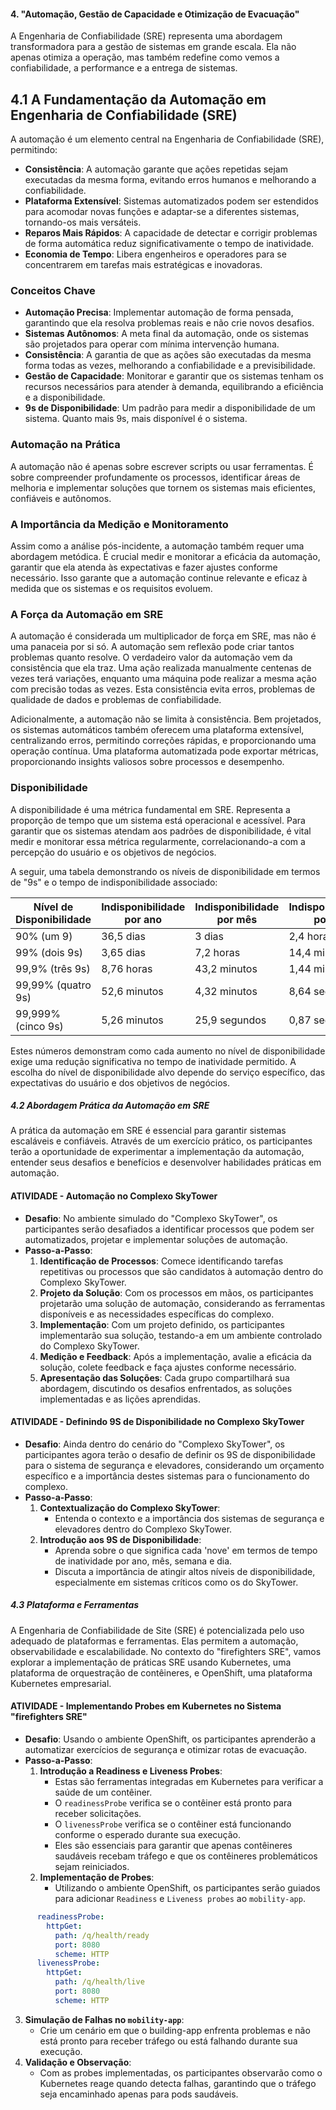 #### 4. "Automação, Gestão de Capacidade e Otimização de Evacuação"
A Engenharia de Confiabilidade (SRE) representa uma abordagem transformadora para a gestão de sistemas em grande escala. Ela não apenas otimiza a operação, mas também redefine como vemos a confiabilidade, a performance e a entrega de sistemas.

## 4.1 A Fundamentação da Automação em Engenharia de Confiabilidade (SRE)
A automação é um elemento central na Engenharia de Confiabilidade (SRE), permitindo:
- **Consistência**: A automação garante que ações repetidas sejam executadas da mesma forma, evitando erros humanos e melhorando a confiabilidade.
- **Plataforma Extensível**: Sistemas automatizados podem ser estendidos para acomodar novas funções e adaptar-se a diferentes sistemas, tornando-os mais versáteis.
- **Reparos Mais Rápidos**: A capacidade de detectar e corrigir problemas de forma automática reduz significativamente o tempo de inatividade.
- **Economia de Tempo**: Libera engenheiros e operadores para se concentrarem em tarefas mais estratégicas e inovadoras.

### Conceitos Chave
- **Automação Precisa**: Implementar automação de forma pensada, garantindo que ela resolva problemas reais e não crie novos desafios.
- **Sistemas Autônomos**: A meta final da automação, onde os sistemas são projetados para operar com mínima intervenção humana.
- **Consistência**: A garantia de que as ações são executadas da mesma forma todas as vezes, melhorando a confiabilidade e a previsibilidade.
- **Gestão de Capacidade**: Monitorar e garantir que os sistemas tenham os recursos necessários para atender à demanda, equilibrando a eficiência e a disponibilidade.
- **9s de Disponibilidade**: Um padrão para medir a disponibilidade de um sistema. Quanto mais 9s, mais disponível é o sistema.

### Automação na Prática
A automação não é apenas sobre escrever scripts ou usar ferramentas. É sobre compreender profundamente os processos, identificar áreas de melhoria e implementar soluções que tornem os sistemas mais eficientes, confiáveis e autônomos.

### A Importância da Medição e Monitoramento
Assim como a análise pós-incidente, a automação também requer uma abordagem metódica. É crucial medir e monitorar a eficácia da automação, garantir que ela atenda às expectativas e fazer ajustes conforme necessário. Isso garante que a automação continue relevante e eficaz à medida que os sistemas e os requisitos evoluem.

### A Força da Automação em SRE

A automação é considerada um multiplicador de força em SRE, mas não é uma panaceia por si só. A automação sem reflexão pode criar tantos problemas quanto resolve. O verdadeiro valor da automação vem da consistência que ela traz. Uma ação realizada manualmente centenas de vezes terá variações, enquanto uma máquina pode realizar a mesma ação com precisão todas as vezes. Esta consistência evita erros, problemas de qualidade de dados e problemas de confiabilidade.

Adicionalmente, a automação não se limita à consistência. Bem projetados, os sistemas automáticos também oferecem uma plataforma extensível, centralizando erros, permitindo correções rápidas, e proporcionando uma operação contínua. Uma plataforma automatizada pode exportar métricas, proporcionando insights valiosos sobre processos e desempenho.

### Disponibilidade

A disponibilidade é uma métrica fundamental em SRE. Representa a proporção de tempo que um sistema está operacional e acessível. Para garantir que os sistemas atendam aos padrões de disponibilidade, é vital medir e monitorar essa métrica regularmente, correlacionando-a com a percepção do usuário e os objetivos de negócios.

A seguir, uma tabela demonstrando os níveis de disponibilidade em termos de "9s" e o tempo de indisponibilidade associado:

| Nível de Disponibilidade | Indisponibilidade por ano | Indisponibilidade por mês | Indisponibilidade por dia |
|--------------------------|---------------------------|---------------------------|---------------------------|
| 90% (um 9)               | 36,5 dias                 | 3 dias                    | 2,4 horas                 |
| 99% (dois 9s)            | 3,65 dias                 | 7,2 horas                 | 14,4 minutos              |
| 99,9% (três 9s)          | 8,76 horas                | 43,2 minutos              | 1,44 minutos              |
| 99,99% (quatro 9s)       | 52,6 minutos              | 4,32 minutos              | 8,64 segundos             |
| 99,999% (cinco 9s)       | 5,26 minutos              | 25,9 segundos             | 0,87 segundos             |

Estes números demonstram como cada aumento no nível de disponibilidade exige uma redução significativa no tempo de inatividade permitido. A escolha do nível de disponibilidade alvo depende do serviço específico, das expectativas do usuário e dos objetivos de negócios.

##### 4.2 Abordagem Prática da Automação em SRE
A prática da automação em SRE é essencial para garantir sistemas escaláveis e confiáveis. Através de um exercício prático, os participantes terão a oportunidade de experimentar a implementação da automação, entender seus desafios e benefícios e desenvolver habilidades práticas em automação.

#### ATIVIDADE - Automação no Complexo SkyTower
- **Desafio**: No ambiente simulado do "Complexo SkyTower", os participantes serão desafiados a identificar processos que podem ser automatizados, projetar e implementar soluções de automação.
- **Passo-a-Passo**:
  1. **Identificação de Processos**: Comece identificando tarefas repetitivas ou processos que são candidatos à automação dentro do Complexo SkyTower.
  2. **Projeto da Solução**: Com os processos em mãos, os participantes projetarão uma solução de automação, considerando as ferramentas disponíveis e as necessidades específicas do complexo.
  3. **Implementação**: Com um projeto definido, os participantes implementarão sua solução, testando-a em um ambiente controlado do Complexo SkyTower.
  4. **Medição e Feedback**: Após a implementação, avalie a eficácia da solução, colete feedback e faça ajustes conforme necessário.
  5. **Apresentação das Soluções**: Cada grupo compartilhará sua abordagem, discutindo os desafios enfrentados, as soluções implementadas e as lições aprendidas.

#### ATIVIDADE - Definindo 9S de Disponibilidade no Complexo SkyTower
- **Desafio**: Ainda dentro do cenário do "Complexo SkyTower", os participantes agora terão o desafio de definir os 9S de disponibilidade para o sistema de segurança e elevadores, considerando um orçamento específico e a importância destes sistemas para o funcionamento do complexo.
- **Passo-a-Passo**:
  1. **Contextualização do Complexo SkyTower**:
     - Entenda o contexto e a importância dos sistemas de segurança e elevadores dentro do Complexo SkyTower.
  2. **Introdução aos 9S de Disponibilidade**:
     - Aprenda sobre o que significa cada 'nove' em termos de tempo de inatividade por ano, mês, semana e dia.
     - Discuta a importância de atingir altos níveis de disponibilidade, especialmente em sistemas críticos como os do SkyTower.

##### 4.3 Plataforma e Ferramentas

A Engenharia de Confiabilidade de Site (SRE) é potencializada pelo uso adequado de plataformas e ferramentas. Elas permitem a automação, observabilidade e escalabilidade. No contexto do "firefighters SRE", vamos explorar a implementação de práticas SRE usando Kubernetes, uma plataforma de orquestração de contêineres, e OpenShift, uma plataforma Kubernetes empresarial.

#### ATIVIDADE - Implementando Probes em Kubernetes no Sistema "firefighters SRE"
- **Desafio**: Usando o ambiente OpenShift, os participantes aprenderão a automatizar exercícios de segurança e otimizar rotas de evacuação.
- **Passo-a-Passo**:
  1. **Introdução a Readiness e Liveness Probes**: 
     - Estas são ferramentas integradas em Kubernetes para verificar a saúde de um contêiner. 
     - O `readinessProbe` verifica se o contêiner está pronto para receber solicitações. 
     - O `livenessProbe` verifica se o contêiner está funcionando conforme o esperado durante sua execução.
     - Eles são essenciais para garantir que apenas contêineres saudáveis recebam tráfego e que os contêineres problemáticos sejam reiniciados.
  2. **Implementação de Probes**: 
     - Utilizando o ambiente OpenShift, os participantes serão guiados para adicionar `Readiness` e `Liveness probes` ao `mobility-app`.
```yaml
      readinessProbe:
        httpGet:
          path: /q/health/ready
          port: 8080
          scheme: HTTP
      livenessProbe:
        httpGet:
          path: /q/health/live
          port: 8080
          scheme: HTTP
```
  3. **Simulação de Falhas no `mobility-app`**:
      - Crie um cenário em que o building-app enfrenta problemas e não está pronto para receber tráfego ou está falhando durante sua execução.
  4. **Validação e Observação**:
     - Com as probes implementadas, os participantes observarão como o Kubernetes reage quando detecta falhas, garantindo que o tráfego seja encaminhado apenas para pods saudáveis.